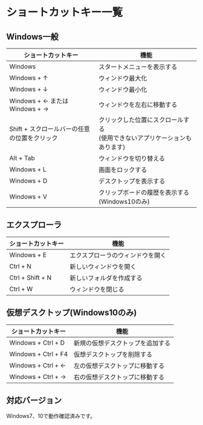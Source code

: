 # ショートカットキー一覧

## Windows一般
| ショートカットキー | 機能 |
| - | - |
| Windows | スタートメニューを表示する |
| Windows + ↑ | ウィンドウ最大化 |
| Windows + ↓ | ウィンドウ最小化 |
| Windows + ← または Windows + → | ウィンドウを左右に移動する |
| Shift + スクロールバーの任意の位置をクリック | クリックした位置にスクロールする<br>(使用できないアプリケーションもあります) |
| Alt + Tab | ウィンドウを切り替える |
| Windows + L | 画面をロックする |
| Windows + D | デスクトップを表示する |
| Windows + V | クリップボードの履歴を表示する(Windows10のみ) |

## エクスプローラ
| ショートカットキー | 機能 |
| - | - |
| Windows + E | エクスプローラのウィンドウを開く |
| Ctrl + N | 新しいウィンドウを開く |
| Ctrl + Shift + N | 新しいフォルダを作成する |
| Ctrl + W | ウィンドウを閉じる |

## 仮想デスクトップ(Windows10のみ)
| ショートカットキー | 機能 |
| - | - |
| Windows + Ctrl + D | 新規の仮想デスクトップを追加する |
| Windows + Ctrl + F4 | 仮想デスクトップを削除する |
| Windows + Ctrl + ← | 左の仮想デスクトップに移動する |
| Windows + Ctrl + → | 右の仮想デスクトップに移動する |

## 対応バージョン
Windows7、10で動作確認済みです。
